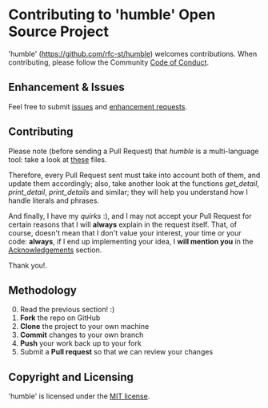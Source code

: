 Contributing to 'humble' Open Source Project
============================================

'humble' (https://github.com/rfc-st/humble) welcomes contributions. When contributing, please follow the Community [Code of Conduct](https://github.com/rfc-st/humble/blob/master/CODE_OF_CONDUCT.md).

Enhancement & Issues
--------------------

Feel free to submit [issues](https://github.com/rfc-st/humble/issues/new?assignees=&labels=&template=bug_report.md&title=) and [enhancement requests](https://github.com/rfc-st/humble/issues/new?assignees=&labels=&template=feature_request.md&title=).


Contributing
------------

Please note (before sending a Pull Request) that <i>humble</i> is a multi-language tool: take a look at [these](https://github.com/rfc-st/humble/tree/master/i10n) files.

Therefore, every Pull Request sent must take into account both of them, and update them accordingly; also, take another look at the functions <i>get_detail</i>, <i>print_detail</i>, <i>print_details</i> and similar; they will help you understand how I handle literals and phrases.

And finally, I have my <i>quirks</i> :), and I may not accept your Pull Request for certain reasons that I will <b>always</b> explain in the request itself. That, of course, doesn't mean that I don't value your interest, your time or your code: <b>always</b>, if I end up implementing your idea, I <b>will mention you</b> in the [Acknowledgements](https://github.com/rfc-st/humble/#acknowledgements) section.

Thank you!.

Methodology
-----------

 0. Read the previous section! :)
 1. **Fork** the repo on GitHub
 2. **Clone** the project to your own machine
 3. **Commit** changes to your own branch
 4. **Push** your work back up to your fork
 5. Submit a **Pull request** so that we can review your changes

Copyright and Licensing
-----------------------

'humble' is licensed under the [MIT license](https://github.com/rfc-st/humble/blob/master/LICENSE).
